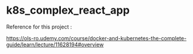 # k8s_complex_react_app

Reference for this project :

https://ols-ro.udemy.com/course/docker-and-kubernetes-the-complete-guide/learn/lecture/11628194#overview
